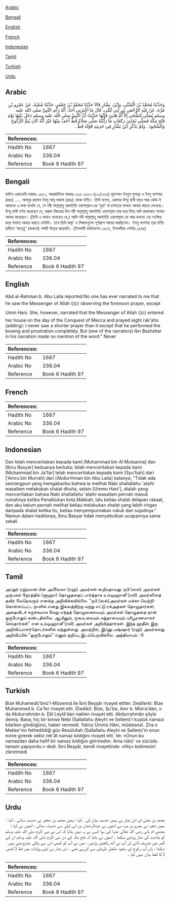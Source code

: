 [Arabic](#arabic)

[Bengali](#bengali)

[English](#english)

[French](#french)

[Indonesian](#indonesian)

[Tamil](#tamil)

[Turkish](#turkish)

[Urdu](#urdu)

## Arabic


<div dir="rtl" lang="ar" style={{fontSize:'larger',backgroundColor:'#f8f9fa',padding:20}}>
وَحَدَّثَنَا مُحَمَّدُ بْنُ الْمُثَنَّى، وَابْنُ، بَشَّارٍ قَالاَ حَدَّثَنَا مُحَمَّدُ بْنُ جَعْفَرٍ، حَدَّثَنَا شُعْبَةُ، عَنْ عَمْرِو بْنِ مُرَّةَ، عَنْ عَبْدِ الرَّحْمَنِ بْنِ أَبِي لَيْلَى، قَالَ مَا أَخْبَرَنِي أَحَدٌ، أَنَّهُ رَأَى النَّبِيَّ صلى الله عليه وسلم يُصَلِّي الضُّحَى إِلاَّ أُمُّ هَانِئٍ فَإِنَّهَا حَدَّثَتْ أَنَّ النَّبِيَّ صلى الله عليه وسلم دَخَلَ بَيْتَهَا يَوْمَ فَتْحِ مَكَّةَ فَصَلَّى ثَمَانِيَ رَكَعَاتٍ مَا رَأَيْتُهُ صَلَّى صَلاَةً قَطُّ أَخَفَّ مِنْهَا غَيْرَ أَنَّهُ كَانَ يُتِمُّ الرُّكُوعَ وَالسُّجُودَ ‏.‏ وَلَمْ يَذْكُرِ ابْنُ بَشَّارٍ فِي حَدِيثِهِ قَوْلَهُ قَطُّ ‏.‏
</div>
<div style={{backgroundColor:'#f8f9fa',padding:20, marginBottom: 10}}><table> <thead> <tr> <th>References:</th> <th></th> </tr> </thead> <tbody><tr><td>Hadith No</td><td>1667</td></tr><tr><td>Arabic No</td><td>336.04</td></tr><tr><td>Reference</td><td>Book 6 Hadith 97</td></tr></tbody></table></div>

## Bengali


<div dir="ltr" lang="bn" style={{fontSize:'larger',backgroundColor:'#f8f9fa',padding:20}}>
হাদিস একাডেমি নাম্বারঃ ১৫৫২, আন্তর্জাতিক নাম্বারঃ ৩৩৬ ১৫৫২-(৮০/৩৩৬) মুহাম্মাদ ইবনুল মুসান্না ও ইবনু বাশশার (রহঃ) ..... আবদুর রহমান ইবনু আবূ লায়লা (রহঃ) থেকে বর্ণিত। তিনি বলেন, একমাত্র উম্মু হানী ছাড়া আর কেউ-ই আমাকে এ কথা বলেনি যে, সে নবী সাল্লাল্লাহু আলাইহি ওয়াসাল্লাম-কে 'যুহা’ বা চাশতের সালাত আদায় করতে দেখেছে। উম্মু হানী বর্ণনা করেছেন যে, মক্কাহ বিজয়ের দিন নবী সাল্লাল্লাহু আলাইহি ওয়াসাল্লাম তার ঘরে গিয়ে আট রাকাআত সালাত আদায় করেছেন। (তিনি এ কথাও বলেছেন যে,) আমি নবী সাল্লাল্লাহু আলাইহি ওয়াসাল্লাম কে আর কখনো এত সংক্ষিপ্ত করে সালাত আদায় করতে দেখিনি। তবে তিনি রুকূ’ ও সিজদাগুলো পূর্ণরূপে আদায় করছিলেন। ইবনু বাশশার তার বর্ণিত হাদীসে 'কাত্‌তু' (কখনো) শব্দটি উল্লেখ করেননি। (ইসলামী ফাউন্ডেশন ১৫৩৭, ইসলামীক সেন্টার ১৫৪৪)
</div>
<div style={{backgroundColor:'#f8f9fa',padding:20, marginBottom: 10}}><table> <thead> <tr> <th>References:</th> <th></th> </tr> </thead> <tbody><tr><td>Hadith No</td><td>1667</td></tr><tr><td>Arabic No</td><td>336.04</td></tr><tr><td>Reference</td><td>Book 6 Hadith 97</td></tr></tbody></table></div>

## English


<div dir="ltr" lang="en" style={{fontSize:'larger',backgroundColor:'#f8f9fa',padding:20}}>
Abd al-Rahman b. Abu Laila reported:No one has ever narrated to me that he saw the Messenger of Allah (ﷺ) observing the forenoon prayer, except Umm Hani. She, however, narrated that the Messenger of Allah (ﷺ) entered her house on the day of the Conquest of Mecca and prayed eight rak'ahs (adding): I never saw a shorter prayer than it except that he performed the bowing and prostration completely. But (one of the narrators) Ibn Bashshar in his narration made no mention of the word:" Never
</div>
<div style={{backgroundColor:'#f8f9fa',padding:20, marginBottom: 10}}><table> <thead> <tr> <th>References:</th> <th></th> </tr> </thead> <tbody><tr><td>Hadith No</td><td>1667</td></tr><tr><td>Arabic No</td><td>336.04</td></tr><tr><td>Reference</td><td>Book 6 Hadith 97</td></tr></tbody></table></div>

## French


<div dir="ltr" lang="fr" style={{fontSize:'larger',backgroundColor:'#f8f9fa',padding:20}}>

</div>
<div style={{backgroundColor:'#f8f9fa',padding:20, marginBottom: 10}}><table> <thead> <tr> <th>References:</th> <th></th> </tr> </thead> <tbody><tr><td>Hadith No</td><td>1667</td></tr><tr><td>Arabic No</td><td>336.04</td></tr><tr><td>Reference</td><td>Book 6 Hadith 97</td></tr></tbody></table></div>

## Indonesian


<div dir="ltr" lang="id" style={{fontSize:'larger',backgroundColor:'#f8f9fa',padding:20}}>
Dan telah menceritakan kepada kami [Muhammad bin Al Mutsanna] dan [Ibnu Basyar] keduanya berkata; telah menceritakan kepada kami [Muhammad bin Ja'far] telah menceritakan kepada kami [Syu'bah] dari ['Amru bin Murrah] dari [Abdurrhman bin Abu Laila] katanya; "Tidak ada seorangpun yang mengabariku bahwa ia melihat Nabi shallallahu 'alaihi wasallam melakukan shalat dhuha, selain [Ummu Hani'], dialah yang menceritakan bahwa Nabi shallallahu 'alaihi wasallam pernah masuk rumahnya ketika Penaklukan kota Makkah, lalu beliau shalat delapan rakaat, dan aku belum pernah melihat beliau melakukan shalat yang lebih ringan daripada shalat ketika itu, beliau menyempurnakan rukuk dan sujudnya." Namun dalam haditsnya, Ibnu Basyar tidak menyebutkan ucapannya sama sekali
</div>
<div style={{backgroundColor:'#f8f9fa',padding:20, marginBottom: 10}}><table> <thead> <tr> <th>References:</th> <th></th> </tr> </thead> <tbody><tr><td>Hadith No</td><td>1667</td></tr><tr><td>Arabic No</td><td>336.04</td></tr><tr><td>Reference</td><td>Book 6 Hadith 97</td></tr></tbody></table></div>

## Tamil


<div dir="ltr" lang="ta" style={{fontSize:'larger',backgroundColor:'#f8f9fa',padding:20}}>
அப்துர் ரஹ்மான் பின் அபீலைலா (ரஹ்) அவர்கள் கூறியதாவது: நபி (ஸல்) அவர்கள் முற்பகல் நேரத்தில் (ளுஹா) தொழுததைப் பார்த்தாக உம்முஹானீ (ரலி) அவர்களைத் தவிர வேறெவரும் எனக்கு அறிவிக்கவில்லை. "நபி (ஸல்(அவர்கள் மக்கா வெற்றிகொள்ளப்பட்ட நாளில் எனது இல்லத்திற்கு வந்து எட்டு ரக்அத்கள் தொழுதார்கள்; அதைவிடச் சுருக்கமாக வேறு எந்தத் தொழுகையையும் அவர்கள் தொழுததை நான் ஒருபோதும் கண்டதில்லை. ஆயினும், ருகூஉவையும் சஜ்தாவையும் பரிபூரணமாகச் செய்தார்கள்" என உம்முஹானீ (ரலி) அவர்கள் அறிவித்தார்கள். இந்த ஹதீஸ் இரு அறிவிப்பாளர்தொடர்களில் வந்துள்ளது. அவற்றில், இப்னு பஷ்ஷார் (ரஹ்) அவர்களது அறிவிப்பில் "ஒருபோதும்" எனும் குறிப்பு இடம்பெறவில்லை. அத்தியாயம் : 6
</div>
<div style={{backgroundColor:'#f8f9fa',padding:20, marginBottom: 10}}><table> <thead> <tr> <th>References:</th> <th></th> </tr> </thead> <tbody><tr><td>Hadith No</td><td>1667</td></tr><tr><td>Arabic No</td><td>336.04</td></tr><tr><td>Reference</td><td>Book 6 Hadith 97</td></tr></tbody></table></div>

## Turkish


<div dir="ltr" lang="tr" style={{fontSize:'larger',backgroundColor:'#f8f9fa',padding:20}}>
Bize Muhamedü'bnü'l-Müsennâ ile İbni Beşşâr rivayet ettiler. Dedilerki: Bize Muhammed b. Ca'fer rivayet etti. (Dediki): Bize, Şu'be, Amr b. Mürra'dan, o da Abdurrahmân b. Ebî Leylâ'dan naklen rivayet etti. Abdurrahmân şöyle demiş: Bana, hiç bir kimse Nebi (Sallallahu Aleyhi ve Sellem)'i kuşluk namazı kılarken gördüğünü, haber vermedi. Yalnız Ümmü Hâni, müstesna!. Zîra o Mekke'nin fethedildiği gün Resûlullah (Sallallahu Aleyhi ve Sellem)'in onun evine girerek sekiz rek'ât namaz kıldığını rivayet etti. Ve: «Onun bu namazdan daha hafif bir namaz kıldığını görmedim. Ama rükû' ve sücûdu tamam yapıyordu.» dedi. İbni Beşşâr, kendi rivayetinde: «Hiç» kelimesini zikretmedi
</div>
<div style={{backgroundColor:'#f8f9fa',padding:20, marginBottom: 10}}><table> <thead> <tr> <th>References:</th> <th></th> </tr> </thead> <tbody><tr><td>Hadith No</td><td>1667</td></tr><tr><td>Arabic No</td><td>336.04</td></tr><tr><td>Reference</td><td>Book 6 Hadith 97</td></tr></tbody></table></div>

## Urdu


<div dir="rtl" lang="ur" style={{fontSize:'larger',backgroundColor:'#f8f9fa',padding:20}}>
محمد بن مثنیٰ اور ابن بشار نے ہمیں حدیث بیان کی ، کہا : ہمیں محمد بن جعفر نے حدیث سنائی ، کہا : ہمیں شعبہ نے عمرو بن مرہ سے انھوں نے عبدالرحمان بن ابی لیلیٰ سے حدیث سنائی ، انھوں نے کہا : مجھے ام ہانی رضی اللہ تعالیٰ عنہا کے سوا کسی نے یہ نہیں بتایا کہ اس نے نبی اکرم صلی اللہ علیہ وسلم کو چاشت کی نماز پڑھتے دیکھا ۔ انھوں نے بتایا کہ فتح مکہ کے دن نبی اکرم صلی اللہ علیہ وسلم ان کے گھر میں تشریف لائے اور آپ نے آٹھ رکعتیں پڑھیں ، میں نے آپ کو کبھی اس سے ہلکی نمازپڑھتے نہیں دیکھا ، ہاں آپ رکوع اور سجود مکمل طریقے سے کررہے تھے ۔ ابن بشار نے اپنی روایات میں قط ( کبھی ) کا لفظ بیان نہیں کیا ۔
</div>
<div style={{backgroundColor:'#f8f9fa',padding:20, marginBottom: 10}}><table> <thead> <tr> <th>References:</th> <th></th> </tr> </thead> <tbody><tr><td>Hadith No</td><td>1667</td></tr><tr><td>Arabic No</td><td>336.04</td></tr><tr><td>Reference</td><td>Book 6 Hadith 97</td></tr></tbody></table></div>